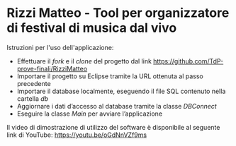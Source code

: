 # Rizzi Matteo - Tool per organizzatore di festival di musica dal vivo

Istruzioni per l'uso dell'applicazione:

-	Effettuare il <i>fork</i> e il <i>clone</i> del progetto dal link https://github.com/TdP-prove-finali/RizziMatteo
-	Importare il progetto su Eclipse tramite la URL ottenuta al passo precedente
-	Importare il database localmente, eseguendo il file SQL contenuto nella cartella <i>db</i>
-	Aggiornare i dati d’accesso al database tramite la classe <i>DBConnect</i>
-	Eseguire la classe <i>Main</i> per avviare l’applicazione
  
Il video di dimostrazione di utilizzo del software è disponibile al seguente link di YouTube: https://youtu.be/oGdNnVZf9ms

